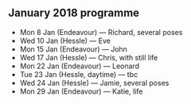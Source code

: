 ## January 2018 programme

* Mon 8 Jan (Endeavour) — Richard, several poses
* Wed 10 Jan (Hessle) — Eve
* Mon 15 Jan (Endeavour) — John
* Wed 17 Jan (Hessle) — Chris, with still life
* Mon 22 Jan (Endeavour) — Leonard
* Tue 23 Jan (Hessle, daytime) — tbc
* Wed 24 Jan (Hessle) — Jamie, several poses
* Mon 29 Jan (Endeavour) — Katie, life